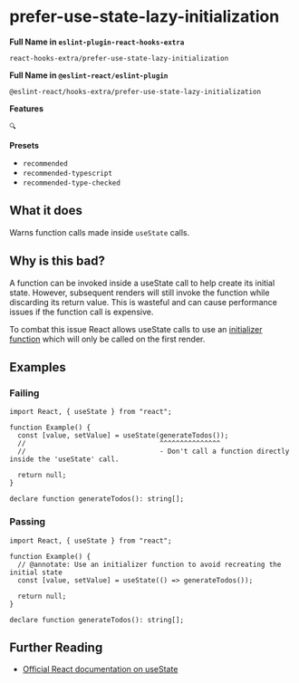 # prefer-use-state-lazy-initialization

**Full Name in `eslint-plugin-react-hooks-extra`**

```plain copy
react-hooks-extra/prefer-use-state-lazy-initialization
```

**Full Name in `@eslint-react/eslint-plugin`**

```plain copy
@eslint-react/hooks-extra/prefer-use-state-lazy-initialization
```

**Features**

`🔍`

**Presets**

- `recommended`
- `recommended-typescript`
- `recommended-type-checked`

## What it does

Warns function calls made inside `useState` calls.

## Why is this bad?

A function can be invoked inside a useState call to help create its initial state. However, subsequent renders will still invoke the function while discarding its return value. This is wasteful and can cause performance issues if the function call is expensive.

To combat this issue React allows useState calls to use an [initializer function](https://react.dev/reference/react/useState#avoiding-recreating-the-initial-state) which will only be called on the first render.

## Examples

### Failing

```tsx
import React, { useState } from "react";

function Example() {
  const [value, setValue] = useState(generateTodos());
  //                                 ^^^^^^^^^^^^^^^
  //                                 - Don't call a function directly inside the 'useState' call.

  return null;
}

declare function generateTodos(): string[];
```

### Passing

```tsx
import React, { useState } from "react";

function Example() {
  // @annotate: Use an initializer function to avoid recreating the initial state
  const [value, setValue] = useState(() => generateTodos());

  return null;
}

declare function generateTodos(): string[];
```

## Further Reading

- [Official React documentation on useState](https://react.dev/reference/react/useState)
